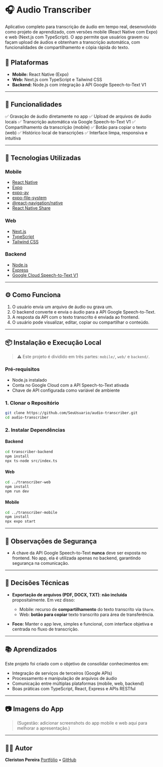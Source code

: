 # 🎧 Audio Transcriber

Aplicativo completo para transcrição de áudio em tempo real, desenvolvido como projeto de aprendizado, com versões mobile (React Native com Expo) e web (Next.js com TypeScript). O app permite que usuários gravem ou façam upload de áudios e obtenham a transcrição automática, com funcionalidades de compartilhamento e cópia rápida do texto.

## 📱 Plataformas

* **Mobile:** React Native (Expo)
* **Web:** Next.js com TypeScript e Tailwind CSS
* **Backend:** Node.js com integração à API Google Speech-to-Text V1

---

## 🚀 Funcionalidades

✅ Gravação de áudio diretamente no app
✅ Upload de arquivos de áudio locais
✅ Transcrição automática via Google Speech-to-Text V1
✅ Compartilhamento da transcrição (mobile)
✅ Botão para copiar o texto (web)
✅ Histórico local de transcrições
✅ Interface limpa, responsiva e intuitiva

---

## 🧪 Tecnologias Utilizadas

### Mobile

* [React Native](https://reactnative.dev/)
* [Expo](https://expo.dev/)
* [expo-av](https://docs.expo.dev/versions/latest/sdk/av/)
* [expo-file-system](https://docs.expo.dev/versions/latest/sdk/filesystem/)
* [@react-navigation/native](https://reactnavigation.org/)
* [React Native Share](https://reactnative.dev/docs/share)

### Web

* [Next.js](https://nextjs.org/)
* [TypeScript](https://www.typescriptlang.org/)
* [Tailwind CSS](https://tailwindcss.com/)

### Backend

* [Node.js](https://nodejs.org/)
* [Express](https://expressjs.com/)
* [Google Cloud Speech-to-Text V1](https://cloud.google.com/speech-to-text)

---

## ⚙️ Como Funciona

1. O usuário envia um arquivo de áudio ou grava um.
2. O backend converte e envia o áudio para a API Google Speech-to-Text.
3. A resposta da API com o texto transcrito é enviada ao frontend.
4. O usuário pode visualizar, editar, copiar ou compartilhar o conteúdo.

---

## 📦 Instalação e Execução Local

> ⚠️ Este projeto é dividido em três partes: `mobile/`, `web/` e `backend/`.

### Pré-requisitos

* Node.js instalado
* Conta no Google Cloud com a API Speech-to-Text ativada
* Chave de API configurada como variável de ambiente

### 1. Clonar o Repositório

```bash
git clone https://github.com/SeuUsuario/audio-transcriber.git
cd audio-transcriber
```

### 2. Instalar Dependências

#### Backend

```bash
cd transcriber-backend
npm install
npx ts-node src/index.ts
```

#### Web

```bash
cd ../transcriber-web
npm install
npm run dev
```

#### Mobile

```bash
cd ../transcriber-mobile
npm install
npx expo start
```

---

## 🔐 Observações de Segurança

* A chave da API Google Speech-to-Text **nunca** deve ser exposta no frontend. No app, ela é utilizada apenas no backend, garantindo segurança na comunicação.

---

## 📌 Decisões Técnicas

* **Exportação de arquivos (PDF, DOCX, TXT)**: **não incluída** propositalmente. Em vez disso:

  * Mobile: recurso de **compartilhamento** do texto transcrito via `Share`.
  * Web: **botão para copiar** texto transcrito para área de transferência.

* **Foco:** Manter o app leve, simples e funcional, com interface objetiva e centrada no fluxo de transcrição.

---

## 📚 Aprendizados

Este projeto foi criado com o objetivo de consolidar conhecimentos em:

* Integração de serviços de terceiros (Google APIs)
* Processamento e manipulação de arquivos de áudio
* Comunicação entre múltiplas plataformas (mobile, web, backend)
* Boas práticas com TypeScript, React, Express e APIs RESTful

---

## 📷 Imagens do App

> (Sugestão: adicionar screenshots do app mobile e web aqui para melhorar a apresentação.)

---

## 🧑‍💻 Autor

**Cleriston Pereira**
[Portfólio](https://cleristonmp.github.io/portfolio) • [GitHub](https://github.com/CleristonMP)

